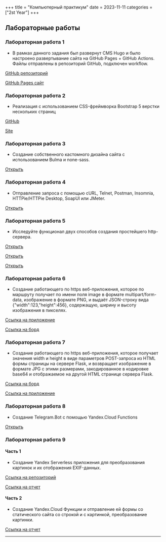 +++
title = "Компьютерный практикум"
date = 2023-11-11
categories = ["2st Year"]
+++

## Лабораторные работы


### Лабораторная работа 1
* В рамках данного задания был развернут CMS Hugo и было настроено развертывание сайта на GitHub Pages + GitHub Actions. Файлы отправлены в репозиторий GitHub, подключен workflow.  

[GitHub репозиторий](https://github.com/morozovvaa/portfolio)  

[GitHub Pages сайт](https://morozovvaa.github.io/portfolio/)  


### Лабораторная работа 2
* Реализация с использованием CSS-фреймворка Bootstrap 5 верстки нескольких страниц  

[GitHub](https://github.com/morozovvaa/portfolio1)  

[Site](https://morozovvaa.github.io/portfolio1/home/)  


### Лабораторная работа 3
* Создание собственного кастомного дизайна сайта с использованием Bulma и none-sass.  

[Открыть](https://disk.yandex.ru/i/967ZfcaJOrS1OA)  


### Лабораторная работа 4
* Отправление запроса с помощью cURL, Telnet, Postman, Insomnia, HTTPie/HTTPie Desktop, SoapUI или JMeter.  

[Открыть](https://disk.yandex.ru/i/Rr_b06ps5PEffA)  


### Лабораторная работа 5
* Исследуйте функционал двух способов создания простейшего http-сервера.  

[Открыть](https://replit.com/@diamorozov/kp-lab-5)  

[Открыть](https://replit.com/@diamorozov/kp-lab-52)  

[Открыть](https://replit.com/@diamorozov/kp-lab-53-js)  


### Лабораторная работа 6
* Создание работающего по https веб-приложения, которое по маршруту получает по имени поля image в формате multipart/form-data, изображение в формате PNG, и выдаёт JSON-строку вида {"width":123,"height":456}, содержащую, ширину и высоту изображения в пикселях.  

[Ссылка на приложение](https://28e2b2c6-d399-4173-8d82-7f7ee97db428-00-21twkv2eu09so.worf.replit.dev/)  

[Ссылка на борд](https://replit.com/@diamorozov/kp-lab-6)  


### Лабораторная работа 7
* Создание работающего по https веб-приложения, которое получает значения width и height в виде параметров POST-запроса из HTML формы страницы на сервере Flask, и возвращает изображение в формате JPG с этими размерами, закодированное в кодировке base64 и отображаемое на другой HTML странице сервера Flask.  

[Ссылка на борд](https://replit.com/@diamorozov/kp-lab-7?v=1#main.py)  

[Ссылка на приложение](https://7cfb46f8-15dd-4913-9853-e3ce45d4ad2d-00-2crcso8xb3xzs.spock.replit.dev/)  


### Лабораторная работа 8
* Создание Telegram.Bot с помощью Yandex.Cloud Functions  

[Открыть](https://disk.yandex.ru/i/z76-qJDq9wgSFg)  


### Лабораторная работа 9
#### Часть 1
* Создание Yandex Serverless приложения для преобразования картинок и их отображения EXIF-данных.  

[Ссылка на репозиторий](https://github.com/morozovvaa/kplab9)  

[Ссылка на отчет](https://disk.yandex.ru/i/mr_xCzAlvXcAqg)

#### Часть 2
* Создание Yandex.Cloud Функции и отправление ей формы со статического сайта со строкой и с картинкой, преобразование картинки.  

[Ссылка на отчет](https://disk.yandex.ru/i/omACsukQGMUt3g)  



---
